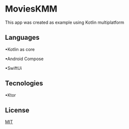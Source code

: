 # MoviesKMM
This app was created as example using Kotlin multiplatform

## Languages

•Kotlin as core

•Android Compose

•SwiftUi

## Tecnologies

•Ktor






## License

[MIT](https://choosealicense.com/licenses/mit/)
